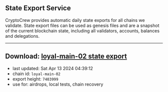 ## State Export Service
CryptoCrew provides automatic daily state exports for all chains we validate. State export files can be used as genesis files and are a snapshot of the current blockchain state, including all validators, accounts, balances and delegations.

---
**Download: [loyal-main-02 state export](https://dl-eu2.ccvalidators.com/SERVICE/loyal/loyal-main-02_export_7403999.json)**
---

- last updated: Sat Apr 13 2024 04:39:12
- chain id: `loyal-main-02`
- export height: `7403999`
- use for: airdrops, local tests, chain recovery
